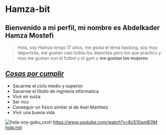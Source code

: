 # Hamza-bit
## Bienvenido a mi perfil, mi nombre es Abdelkader Hamza Mostefi
>Hola, soy Hamza tengo 17 años, me gsuta el tema hacking, soy muy deportsita, me gustan casi todos los deportes pero los que practico y mas me gustan son el futbol y el gym y **me gustan las mujeres**.

## *<ins>Cosas por cumplir<ins>*
- Sacarme el ciclo medio y superior
- Sacarme el titutlo de ingnieria informatica
- Vivir en suiza
- Ser rico
- Conseguir un fisico similar al de Axel Martinez
- Vivir una buena vida

![hola-soy-goku_vzxh](https://github.com/user-attachments/assets/62f3f60f-29d6-4a01-8095-bc4451a52f89)
https://www.youtube.com/watch?v=8zS10xmlE0M
[hola.md](hola.md)
